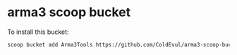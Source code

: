 # arma3 scoop bucket

To install this bucket: 

```sh
scoop bucket add Arma3Tools https://github.com/ColdEvul/arma3-scoop-bucket.git
```
